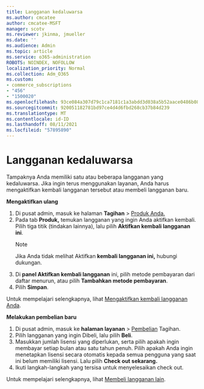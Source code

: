 ```yaml
---
title: Langganan kedaluwarsa
ms.author: cmcatee
author: cmcatee-MSFT
manager: scotv
ms.reviewer: jkinma, jmueller
ms.date: ''
ms.audience: Admin
ms.topic: article
ms.service: o365-administration
ROBOTS: NOINDEX, NOFOLLOW
localization_priority: Normal
ms.collection: Adm_O365
ms.custom:
- commerce_subscriptions
- "456"
- "1500020"
ms.openlocfilehash: 93ce084a307d79c1ca7181c1a3abdd3d038a5b52aace0486b088cbc6ecb4ff57
ms.sourcegitcommit: 920051182781bd97ce4d4d6fbd268cb37b84d239
ms.translationtype: MT
ms.contentlocale: id-ID
ms.lasthandoff: 08/11/2021
ms.locfileid: "57895890"
---
```

# <a name="expired-subscription"></a>Langganan kedaluwarsa

Tampaknya Anda memiliki satu atau beberapa langganan yang kedaluwarsa. Jika ingin terus menggunakan layanan, Anda harus mengaktifkan kembali langganan tersebut atau membeli langganan baru.
  
**Mengaktifkan ulang**
  
1. Di pusat admin, masuk ke halaman **Tagihan** \> [Produk Anda.](https://go.microsoft.com/fwlink/p/?linkid=842054)
2. Pada tab **Produk,** temukan langganan yang ingin Anda aktifkan kembali. Pilih tiga titik (tindakan lainnya), lalu pilih **Aktifkan kembali langganan ini**.
    > [!NOTE]
    > Jika Anda tidak melihat Aktifkan **kembali langganan ini,** hubungi dukungan.
3. Di **panel Aktifkan kembali langganan** ini, pilih metode pembayaran dari daftar menurun, atau pilih **Tambahkan metode pembayaran**.
4. Pilih **Simpan**.

Untuk mempelajari selengkapnya, lihat [Mengaktifkan kembali langganan Anda](https://docs.microsoft.com/microsoft-365/commerce/subscriptions/reactivate-your-subscription).

**Melakukan pembelian baru**
  
1. Di pusat admin, masuk ke **halaman layanan** \> [Pembelian](https://go.microsoft.com/fwlink/p/?linkid=868433) Tagihan.
2. Pilih langganan yang ingin Dibeli, lalu pilih **Beli**.
3. Masukkan jumlah lisensi yang diperlukan, serta pilih apakah ingin membayar setiap bulan atau satu tahun penuh. Pilih apakah Anda ingin menetapkan lisensi secara otomatis kepada semua pengguna yang saat ini belum memiliki lisensi. Lalu pilih **Check out sekarang.**
4. Ikuti langkah-langkah yang tersisa untuk menyelesaikan check out.

Untuk mempelajari selengkapnya, lihat [Membeli langganan lain](https://docs.microsoft.com/microsoft-365/commerce/buy-another-subscription).